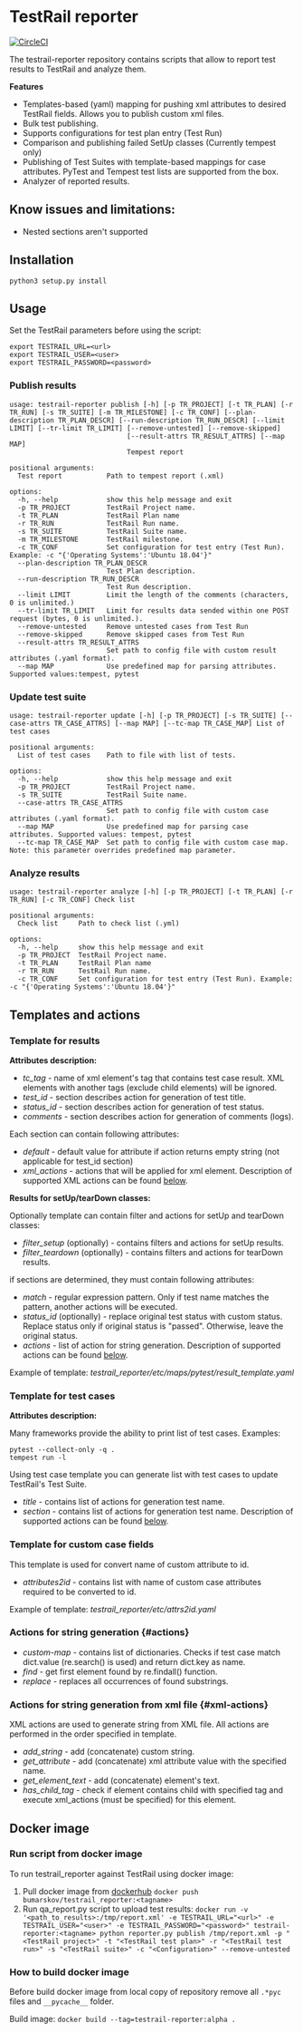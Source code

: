 # TestRail reporter
[![CircleCI](https://circleci.com/gh/ibumarskov/testrail-reporter/tree/master.svg?style=svg)](https://circleci.com/gh/ibumarskov/testrail-reporter/?branch=master)

The testrail-reporter repository contains scripts that allow to report test results to TestRail and analyze them.

**Features**
- Templates-based (yaml) mapping for pushing xml attributes to desired TestRail fields. Allows you to publish custom xml files.
- Bulk test publishing.
- Supports configurations for test plan entry (Test Run)
- Comparison and publishing failed SetUp classes (Currently tempest only)
- Publishing of Test Suites with template-based mappings for case attributes. PyTest and Tempest test lists are supported from the box.
- Analyzer of reported results.

## Know issues and limitations:
- Nested sections aren't supported

## Installation

    python3 setup.py install

## Usage
Set the TestRail parameters before using the script:

    export TESTRAIL_URL=<url>
    export TESTRAIL_USER=<user>
    export TESTRAIL_PASSWORD=<password>

### Publish results

    usage: testrail-reporter publish [-h] [-p TR_PROJECT] [-t TR_PLAN] [-r TR_RUN] [-s TR_SUITE] [-m TR_MILESTONE] [-c TR_CONF] [--plan-description TR_PLAN_DESCR] [--run-description TR_RUN_DESCR] [--limit LIMIT] [--tr-limit TR_LIMIT] [--remove-untested] [--remove-skipped]
                                 [--result-attrs TR_RESULT_ATTRS] [--map MAP]
                                 Tempest report

    positional arguments:
      Test report           Path to tempest report (.xml)

    options:
      -h, --help            show this help message and exit
      -p TR_PROJECT         TestRail Project name.
      -t TR_PLAN            TestRail Plan name
      -r TR_RUN             TestRail Run name.
      -s TR_SUITE           TestRail Suite name.
      -m TR_MILESTONE       TestRail milestone.
      -c TR_CONF            Set configuration for test entry (Test Run). Example: -c "{'Operating Systems':'Ubuntu 18.04'}"
      --plan-description TR_PLAN_DESCR
                            Test Plan description.
      --run-description TR_RUN_DESCR
                            Test Run description.
      --limit LIMIT         Limit the length of the comments (characters, 0 is unlimited.)
      --tr-limit TR_LIMIT   Limit for results data sended within one POST request (bytes, 0 is unlimited.).
      --remove-untested     Remove untested cases from Test Run
      --remove-skipped      Remove skipped cases from Test Run
      --result-attrs TR_RESULT_ATTRS
                            Set path to config file with custom result attributes (.yaml format).
      --map MAP             Use predefined map for parsing attributes. Supported values:tempest, pytest

### Update test suite

    usage: testrail-reporter update [-h] [-p TR_PROJECT] [-s TR_SUITE] [--case-attrs TR_CASE_ATTRS] [--map MAP] [--tc-map TR_CASE_MAP] List of test cases

    positional arguments:
      List of test cases    Path to file with list of tests.

    options:
      -h, --help            show this help message and exit
      -p TR_PROJECT         TestRail Project name.
      -s TR_SUITE           TestRail Suite name.
      --case-attrs TR_CASE_ATTRS
                            Set path to config file with custom case attributes (.yaml format).
      --map MAP             Use predefined map for parsing case attributes. Supported values: tempest, pytest
      --tc-map TR_CASE_MAP  Set path to config file with custom case map. Note: this parameter overrides predefined map parameter.

### Analyze results

    usage: testrail-reporter analyze [-h] [-p TR_PROJECT] [-t TR_PLAN] [-r TR_RUN] [-c TR_CONF] Check list

    positional arguments:
      Check list     Path to check list (.yml)

    options:
      -h, --help     show this help message and exit
      -p TR_PROJECT  TestRail Project name.
      -t TR_PLAN     TestRail Plan name
      -r TR_RUN      TestRail Run name.
      -c TR_CONF     Set configuration for test entry (Test Run). Example: -c "{'Operating Systems':'Ubuntu 18.04'}"

## Templates and actions

### Template for results

**Attributes description:**

- *tc_tag* - name of xml element's tag that contains test case result. XML elements with another tags (exclude child elements) will be ignored.
- *test_id* - section describes action for generation of test title.
- *status_id* - section describes action for generation of test status.
- *comments* - section describes action for generation of comments (logs).

Each section can contain following attributes:
- *default* - default value for attribute if action returns empty string (not applicable for test_id section)
- *xml_actions* - actions that will be applied for xml element. Description of supported XML actions can be found [below](#xml-actions). 

**Results for setUp/tearDown classes:**

Optionally template can contain filter and actions for setUp and tearDown classes:
- *filter_setup* (optionally) - contains filters and actions for setUp results.
- *filter_teardown* (optionally) - contains filters and actions for tearDown results.

if sections are determined, they must contain following attributes:
- *match* - regular expression pattern. Only if test name matches the pattern, another actions will be executed.
- *status_id* (optionally) - replace original test status with custom status. Replace status only if original status is "passed". Otherwise, leave the original status.
- *actions* - list of action for string generation. Description of supported actions can be found [below](#actions).

Example of template: *testrail_reporter/etc/maps/pytest/result_template.yaml*

### Template for test cases 

**Attributes description:**

Many frameworks provide the ability to print list of test cases. Examples:
 
    pytest --collect-only -q .
    tempest run -l
 
 Using test case template you can generate list with test cases to update TestRail's Test Suite.
 - *title* - contains list of actions for generation test name. 
 - *section* - contains list of actions for generation test name. Description of supported actions can be found [below](#actions).

### Template for custom case fields

This template is used for convert name of custom attribute to id.

- *attributes2id* - contains list with name of custom case attributes required to be converted to id.

Example of template: *testrail_reporter/etc/attrs2id.yaml*

### Actions for string generation {#actions}

- *custom-map* - contains list of dictionaries. Checks if test case match dict.value (re.search() is used) and return dict.key as name.
- *find* - get first element found by re.findall() function.
- *replace* - replaces all occurrences of found substrings.

### Actions for string generation from xml file {#xml-actions}

XML actions are used to generate string from XML file. All actions are performed in the order specified in template.

- *add_string* - add (concatenate) custom string.
- *get_attribute* - add (concatenate) xml attribute value with the specified name.
- *get_element_text* - add (concatenate) element's text.
- *has_child_tag* - check if element contains child with specified tag and 
  execute xml_actions (must be specified) for this element.

## Docker image

### Run script from docker image
To run testrail_reporter against TestRail using docker image:
1. Pull docker image from [dockerhub](https://hub.docker.com/r/bumarskov/testrail_reporter)
`docker push bumarskov/testrail_reporter:<tagname>`
2. Run qa_report.py script to upload test results:
`docker run -v '<path_to_results>:/tmp/report.xml' -e TESTRAIL_URL="<url>" -e TESTRAIL_USER="<user>" -e TESTRAIL_PASSWORD="<password>" testrail-reporter:<tagname> python reporter.py publish /tmp/report.xml -p "<TestRail project>" -t "<TestRail test plan>" -r "<TestRail test run>" -s "<TestRail suite>" -c "<Configuration>" --remove-untested`

### How to build docker image
Before build docker image from local copy of repository remove all `.*pyc` files and `__pycache__` folder.

Build image:
`docker build --tag=testrail-reporter:alpha .`
